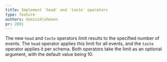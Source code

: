 ```yaml
---
title: Implement `head` and `taste` operators
type: feature
authors: dominiklohmann
pr: 2891
---
```


The new `head` and `taste` operators limit results to the specified number of
events. The `head` operator applies this limit for all events, and the `taste`
operator applies it per schema. Both operators take the limit as an optional
argument, with the default value being 10.
